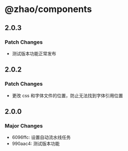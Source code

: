 # @zhao/components

## 2.0.3

### Patch Changes

- 测试版本功能正常发布

## 2.0.2

### Patch Changes

- 更改 css 和字体文件的位置，防止无法找到字体引用位置

## 2.0.0

### Major Changes

- 6096ffc: 设置自动流水线任务
- 990aac4: 测试版本功能
